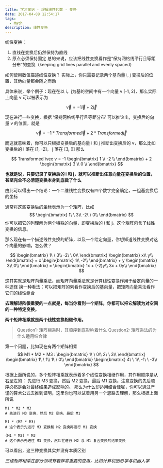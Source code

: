 ```yaml
---
title: 学习笔记 - 理解线性代数 - 变换
date: 2017-04-08 12:54:17
tags:
  - Math
description: 线性变换
---
```


线性变换：
1. 直线在变换后仍然保持为直线
2. 原点必须保持固定
总的来说，应该把线性变换看作是“保持网格线平行且等距分布”的变换（keeping grid lines parallel and evenly spaced）

 如何使用数值描述线性变换？
实际上，你只需要记录两个基向量 i, j 变换后的位置，其他向量都会随之而动

具体来说，举个例子：现在在以 i，j为基的空间中有一个向量 v [-1, 2]，那么实际上向量 v 可以被表示为 

$$ \vec v = -1 \vec i + 2 \vec j $$

现在进行一些变换，根据 ‘保持网格线平行且等距分布’ 可以推论出，变换后的向量 v 的位置，就是

$$ \vec v = -1 * Transformed \vec i + 2 * Transformed \vec j $$

而这就意味着，你可以只根据变换后的基向量 i 和 j 推断出变换后的 v，那么比如变换后的 i 落在 [1, -2]， j 落在 [3, 0] 那么

$$
        Transformed \vec v = -1
        \begin{bmatrix}
        1 \\
        -2 \\
        \end{bmatrix}
        +
        2
        \begin{bmatrix}
        3 \\
        0 \\
        \end{bmatrix}
$$ 

**也就是说，只要记录了变换后的 i 和 j，就可以推断出任意向量在变换后的位置，甚至完全不必清楚变换本身到底做了什么**

由此可以得出一个结论：一个二维线性变换仅有四个数字完全确定，一组基变换后的坐标

通常将这些变换后的坐标表示为一个矩阵，比如
$$
        \begin{bmatrix}
        1\ \ 3\\
        -2\ \ 0\\
        \end{bmatrix}
$$ 
你可以把它的列理解为两个特殊的向量，即变换后的 i 和 j。这个矩阵包含了线性变换的信息。

那么现在有一个描述线性变换的矩阵，以及一个给定向量，你想知道线性变换对这个向量的影响，怎么做？

$$
        \begin{bmatrix}
        1\ \ 3\\
        -2\ \ 0\\
        \end{bmatrix}
        \begin{bmatrix}
        x\\
        y\\
        \end{bmatrix}
        =
        x
        \begin{bmatrix}
        1\\
        -2\\
        \end{bmatrix}
        + y
        \begin{bmatrix}
        3\\
        0\\
        \end{bmatrix}
        =
        \begin{bmatrix}
        1x + (-2)y\\
        3x + 0y\\
        \end{bmatrix}
$$ 

这其实就是矩阵向量乘法，而矩阵向量乘法就是计算线性变换作用于给定向量的一种途径
换一种看法：可以把矩阵的列看作变换后的基向量，把矩阵向量乘法看作它们的线性组合

**去理解矩阵很重要的一点就是，每当你看到一个矩阵，你都可以把它解读为对空间的一种特定变换。**

**两个矩阵相乘就是两个线性变换相继作用。**

> Question1: 矩阵相乘时，其顺序到底影响着什么
> Question2: 矩阵乘法的为什么适用结合律

第一个问题，比如现在有两个矩阵相乘
$$
        M1 * M2 * M3 :
        \begin{bmatrix}
        1\ \ 0\\
        2\ \ 3\\
        \end{bmatrix}
        \begin{bmatrix}
        1\ \ 1\\
        1\ \ 0\\
        \end{bmatrix}
        \begin{bmatrix}
        4\ \ 1\\
        -1\ \ -3\\
        \end{bmatrix}
$$ 

根据上面所说的，多个矩阵相乘就表示着多个线性变换相继作用，其作用顺序是从右至左的： 先进行 M3 变换，然后 M2 变换，最后 M1 变换，注意变换的先后顺序必然是会对最终结果造成影响的。
那么为什么却适用结合律呢，你可以通过严谨的算术公式去推到证明，这里你也可以试着用另一个思路去理解，那么根据上面所说
```
M1 * M2 * M3
# 先进行 M3 变换，然后 M2 变换，最后 M1

M1 * (M2 * M3)
# 这个表示先进行 M3 变换和 M2 变换再进行 M1 变换

(M1 * M2) * M3
# 这个表示先进性 M3 变换，然后在进行 M2 与 M1 复合变换的结果变换
```
可以看出，这三种变换其实并没有本质区别

*三维矩阵相乘在部分领域有着非常重要的应用，比如计算机图形学与机器人学*
